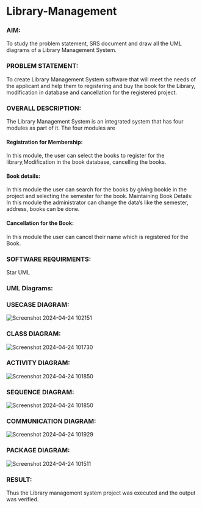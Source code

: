 # Library-Management
### AIM:
To study the problem statement, SRS document and draw all the UML diagrams of a Library Management System.
### PROBLEM STATEMENT:
To create Library Management System software that will meet the needs of the applicant
and help them to registering and buy the book for the Library, modification in database and
cancellation for the registered project.
### OVERALL DESCRIPTION:
The Library Management System is an integrated system that has four modules as part of
it. The four modules are
#### Registration for Membership:
In this module, the user can select the books to register for the library,Modification in the book
database, cancelling the books.
#### Book details:
In this module the user can search for the books by giving bookie in the project and selecting
the semester for the book.
Maintaining Book Details:
In this module the administrator can change the data’s like the semester, address, books can be
done.
#### Cancellation for the Book:
In this module the user can cancel their name which is registered for the Book.
### SOFTWARE REQUIRMENTS:
Star UML
### UML Diagrams:

### USECASE DIAGRAM:

![Screenshot 2024-04-24 102151](https://github.com/narmadha2006/Library-Management/assets/151390280/c0283d1a-a4c6-4521-a66d-daa6f19b69e1)

### CLASS DIAGRAM:

![Screenshot 2024-04-24 101730](https://github.com/narmadha2006/Library-Management/assets/151390280/c6addeb0-5441-4f12-b69d-ca7ef1d17bce)

### ACTIVITY DIAGRAM:

![Screenshot 2024-04-24 101850](https://github.com/narmadha2006/Library-Management/assets/151390280/91dba196-34c3-4c07-aab9-68fc642eff4d)

### SEQUENCE DIAGRAM:

![Screenshot 2024-04-24 101850](https://github.com/narmadha2006/Library-Management/assets/151390280/7a53a72d-589c-44ff-bf2a-0ecc5facffaf)

### COMMUNICATION DIAGRAM:

![Screenshot 2024-04-24 101929](https://github.com/narmadha2006/Library-Management/assets/151390280/afa4997b-6385-491c-bfe6-274bd2451e96)

### PACKAGE DIAGRAM:

![Screenshot 2024-04-24 101511](https://github.com/narmadha2006/Library-Management/assets/151390280/dfca5285-8117-4c50-940f-aae16ec18f16)







### RESULT:
Thus the Library management system project was executed and the output was verified.
